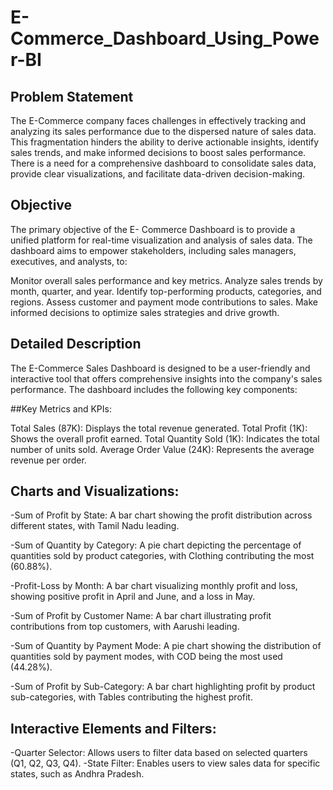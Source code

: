# E-Commerce_Dashboard_Using_Power-BI

## Problem Statement
The E-Commerce company faces challenges in effectively tracking and analyzing its sales performance due to the dispersed nature of sales data. This fragmentation hinders the ability to derive actionable insights, identify sales trends, and make informed decisions to boost sales performance. There is a need for a comprehensive dashboard to consolidate sales data, provide clear visualizations, and facilitate data-driven decision-making.

## Objective
The primary objective of the E- Commerce Dashboard is to provide a unified platform for real-time visualization and analysis of sales data. The dashboard aims to empower stakeholders, including sales managers, executives, and analysts, to:

Monitor overall sales performance and key metrics.
Analyze sales trends by month, quarter, and year.
Identify top-performing products, categories, and regions.
Assess customer and payment mode contributions to sales.
Make informed decisions to optimize sales strategies and drive growth.

## Detailed Description
The E-Commerce Sales Dashboard is designed to be a user-friendly and interactive tool that offers comprehensive insights into the company's sales performance. The dashboard includes the following key components:

##Key Metrics and KPIs:

Total Sales (87K): Displays the total revenue generated.
Total Profit (1K): Shows the overall profit earned.
Total Quantity Sold (1K): Indicates the total number of units sold.
Average Order Value (24K): Represents the average revenue per order.

## Charts and Visualizations:

-Sum of Profit by State: A bar chart showing the profit distribution across different states, with Tamil Nadu leading.

-Sum of Quantity by Category: A pie chart depicting the percentage of quantities sold by product categories, with Clothing contributing the most (60.88%).

-Profit-Loss by Month: A bar chart visualizing monthly profit and loss, showing positive profit in April and June, and a loss in May.

-Sum of Profit by Customer Name: A bar chart illustrating profit contributions from top customers, with Aarushi leading.

-Sum of Quantity by Payment Mode: A pie chart showing the distribution of quantities sold by payment modes, with COD being the most used (44.28%).

-Sum of Profit by Sub-Category: A bar chart highlighting profit by product sub-categories, with Tables contributing the highest profit.

## Interactive Elements and Filters:
-Quarter Selector: Allows users to filter data based on selected quarters (Q1, Q2, Q3, Q4).
-State Filter: Enables users to view sales data for specific states, such as Andhra Pradesh.



